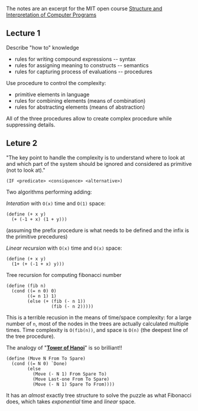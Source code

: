 The notes are an excerpt for the MIT open course [Structure and Interpretation of Computer Programs](http://ocw.mit.edu/courses/electrical-engineering-and-computer-science/6-001-structure-and-interpretation-of-computer-programs-spring-2005/)

## Lecture 1
Describe "how to" knowledge

- rules for writing compound expressions -- syntax
- rules for assigning meaning to constructs -- semantics
- rules for capturing process of evaluations -- procedures

Use procedure to control the complexity:

- primitive elements in language
- rules for combining elements (means of combination)
- rules for abstracting elements (means of abstraction)

All of the three procedures allow to create complex procedure while suppressing details.

## Leture 2

"The key point to handle the complexity is to understand where to look at and which part of the system should be ignored and considered as primitive (not to look at)."

`(IF <predicate> <consiquence> <alternative>)`

Two algorithms performing adding:

_Interation_ with `O(x)` time and `O(1)` space:
```
(define (+ x y)
  (+ (-1 + x) (1 + y)))
```
(assuming the prefix procedure is what needs to be defined and the infix is the primitive precedures)

_Linear recursion_ with `O(x)` time and `O(x)` space:
```
(define (+ x y)
  (1+ (+ (-1 + x) y)))
``` 

Tree recursion for computing fibonacci number
```
(define (fib n)
  (cond ((= n 0) 0)
        ((= n 1) 1)
        (else (+ (fib (- n 1))
                 (fib (- n 2)))))
```
This is a terrible recusion in the means of time/space complexity: for a large number of `n`, most of the nodes in the trees are actually calculated multiple times. Time complexity is `O(fib(n))`, and space is `O(n)` (the deepest line of the tree procedure).

The analogy of "**[Tower of Hanoi](https://en.wikipedia.org/wiki/Tower_of_Hanoi)**" is so brilliant!!

```
(define (Move N From To Spare)
  (cond ((= N 0) `Done)
        (else
          (Move (- N 1) From Spare To)
          (Move Last-one From To Spare)
          (Move (- N 1) Spare To From))))
```
It has an _almost_ exactly tree structure to solve the puzzle as what Fibonacci does, which takes _exponential_ time and _linear_ space.